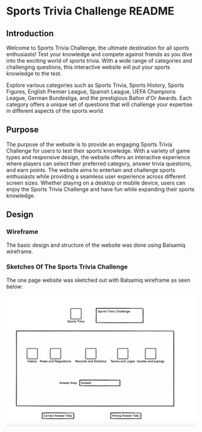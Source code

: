# Sports Trivia Challenge README

## Introduction

Welcome to Sports Trivia Challenge, the ultimate destination for all sports enthusiasts! Test your knowledge and compete against friends as you dive into the exciting world of sports trivia. With a wide range of categories and challenging questions, this interactive website will put your sports knowledge to the test.

Explore various categories such as Sports Trivia, Sports History, Sports Figures, English Premier League, Spanish League, UEFA Champions League, German Bundesliga, and the prestigious Ballon d'Or Awards. Each category offers a unique set of questions that will challenge your expertise in different aspects of the sports world.

## Purpose

The purpose of the website is to provide an engaging Sports Trivia Challenge for users to test their sports knowledge. With a variety of game types and responsive design, the website offers an interactive experience where players can select their preferred category, answer trivia questions, and earn points. The website aims to entertain and challenge sports enthusiasts while providing a seamless user experience across different screen sizes. Whether playing on a desktop or mobile device, users can enjoy the Sports Trivia Challenge and have fun while expanding their sports knowledge.

## Design

### Wireframe
The basic design and structure of the website was done using Balsamiq wireframe. 

### Sketches Of The Sports Trivia Challenge

The one page website was sketched out with Balsamiq wireframe as seen below:

![Sports Trivia Challenge](./documents/sports-trivia-wireframe.png)